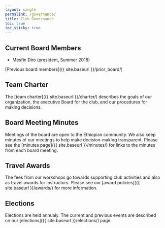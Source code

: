 ```yaml
---
layout: single
permalink: /governance/
title: Club Governance
toc: true
toc_sticky: true
---
```

## Current Board Members

* Mesfin Diro (president, Summer 2018)

[Previous board members]({{ site.baseurl }}/prior_board/)

## Team Charter

The [team charter]({{ site.baseurl }}/charter/) describes the goals of our organization, the executive Board for the club, and our procedures for making decisions.

## Board Meeting Minutes

Meetings of the board are open to the Ethiopian community. We also keep minutes of our meetings to help make decision-making transparent. Please see the [minutes page]({{ site.baseurl }}/minutes/) for links to the minutes from each board meeting.

## Travel Awards

The fees from our workshops go towards supporting club activities and also as travel awards for instructors. Please see our [award policies]({{ site.baseurl }}/awards/) for more information.

## Elections

Elections are held annualy. The current and previous events are described on our [elections]({{ site.baseurl }}/elections/) page. 
